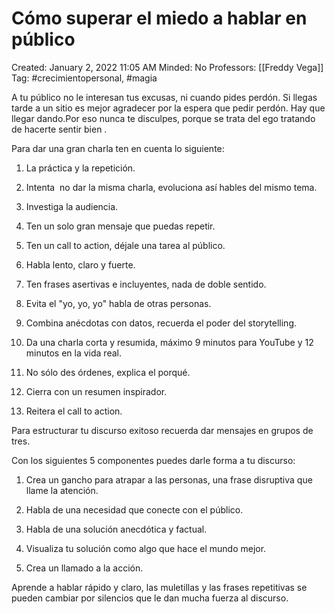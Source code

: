 # Cómo superar el miedo a hablar en público

Created: January 2, 2022 11:05 AM
Minded: No
Professors: [[Freddy Vega]]
Tag: #crecimientopersonal, #magia

A tu público no le interesan tus excusas, ni cuando pides perdón. Si llegas tarde a un sitio es mejor agradecer por la espera que pedir perdón. Hay que llegar dando.Por eso nunca te disculpes, porque se trata del ego tratando de hacerte sentir bien .

Para dar una gran charla ten en cuenta lo siguiente:

1. La práctica y la repetición.

2. Intenta  no dar la misma charla, evoluciona así hables del mismo tema.

3. Investiga la audiencia.

4. Ten un solo gran mensaje que puedas repetir.

5. Ten un call to action, déjale una tarea al público.

6. Habla lento, claro y fuerte.

7. Ten frases asertivas e incluyentes, nada de doble sentido.

8. Evita el "yo, yo, yo" habla de otras personas.

9. Combina anécdotas con datos, recuerda el poder del storytelling.

10. Da una charla corta y resumida, máximo 9 minutos para YouTube y 12 minutos en la vida real.

11. No sólo des órdenes, explica el porqué.

12. Cierra con un resumen inspirador.

13. Reitera el call to action.

Para estructurar tu discurso exitoso recuerda dar mensajes en grupos de tres.

Con los siguientes 5 componentes puedes darle forma a tu discurso:

1. Crea un gancho para atrapar a las personas, una frase disruptiva que llame la atención.

2. Habla de una necesidad que conecte con el público.

3. Habla de una solución anecdótica y factual.

4. Visualiza tu solución como algo que hace el mundo mejor.

5. Crea un llamado a la acción.

Aprende a hablar rápido y claro, las muletillas y las frases repetitivas se pueden cambiar por silencios que le dan mucha fuerza al discurso.